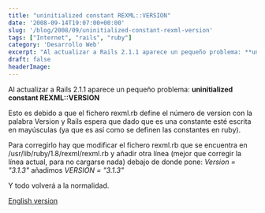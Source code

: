 ```yaml
---
title: "uninitialized constant REXML::VERSION"
date: '2008-09-14T19:07:00+00:00'
slug: '/blog/2008/09/uninitialized-constant-rexml-version'
tags: ["Internet", "rails", "ruby"]
category: 'Desarrollo Web'
excerpt: "Al actualizar a Rails 2.1.1 aparece un pequeño problema: **uninitialized constant REXML::VERSION**Esto es debido a que el fichero rexml.rb define el número de version con la palabra Version y Rails e..."
draft: false
headerImage: 
---
```

Al actualizar a Rails 2.1.1 aparece un pequeño problema: **uninitialized constant REXML::VERSION**

Esto es debido a que el fichero rexml.rb define el número de version con la palabra Version y Rails espera que dado que es una constante esté escrita en mayúsculas (ya que es así como se definen las constantes en ruby).

Para corregirlo hay que modificar el fichero rexml.rb que se encuentra en /usr/lib/ruby/1.8/rexml/rexml.rb y añadir otra línea (mejor que corregir la línea actual, para no cargarse nada) debajo de donde pone: _Version = "3.1.3"_ añadimos _VERSION = "3.1.3"_

Y todo volverá a la normalidad.

[English version](http://blog.brightbox.co.uk/posts/uninitialized-constant-rexmlversion-with-rails-211-and-rails-22 "version en ingles")

